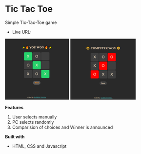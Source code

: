 # Tic Tac Toe

Simple Tic-Tac-Toe game

- Live URL:

<img src="images/win.png" alt="win" height="200"/>
<img src="images/loss.png" alt="loss" height="200"/>

**Features**

1. User selects manually
2. PC selects randomly
3. Comparision of choices and Winner is announced

**Built with**

- HTML, CSS and Javascript
